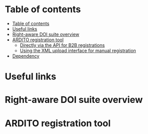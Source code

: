 Table of contents
=================

<!--ts-->
   * [Table of contents](#table-of-contents)
   * [Useful links](#useful-links)
   * [Right-aware DOI suite overview](#right-aware-doi-suite-overview)
   * [ARDITO registration tool](#ardito-registration-tool)
      * [Directly via the API for B2B registrations](#directly-via-the-api-for-b2b-registrations)
      * [Using the XML upload interface for manual registration](#using-the-xml-upload-interface-for-manual-registration)
   * [Dependency](#dependency)
<!--te-->

Useful links
============

Right-aware DOI suite overview
==============================

ARDITO registration tool
========================
